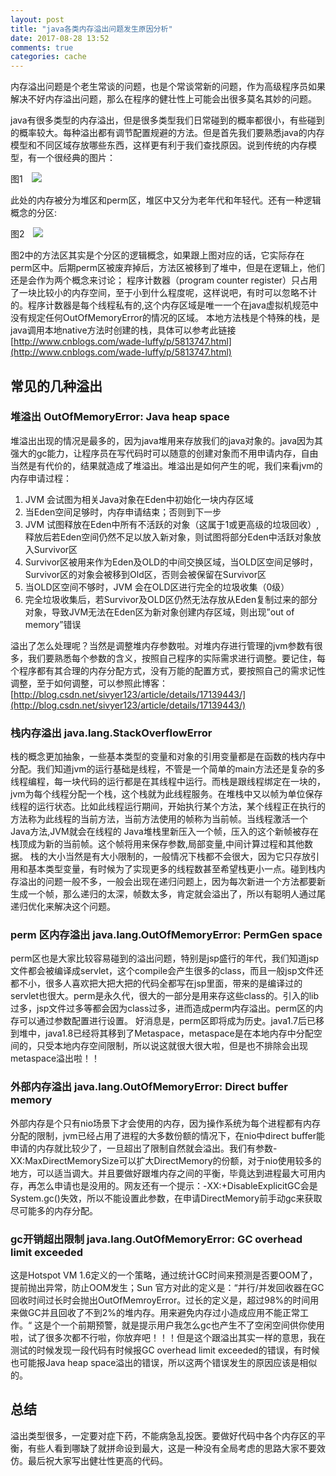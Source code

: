 ```yaml
---
layout: post
title: "java各类内存溢出问题发生原因分析"
date: 2017-08-28 13:52
comments: true
categories: cache
---
```


内存溢出问题是个老生常谈的问题，也是个常谈常新的问题，作为高级程序员如果解决不好内存溢出问题，那么在程序的健壮性上可能会出很多莫名其妙的问题。

java有很多类型的内存溢出，但是很多类型我们日常碰到的概率都很小，有些碰到的概率较大。每种溢出都有调节配置规避的方法。但是首先我们要熟悉java的内存模型和不同区域存放哪些东西，这样更有利于我们查找原因。说到传统的内存模型，有一个很经典的图片：

图1
<img src="http://my.csdn.net/uploads/201205/05/1336185361_6442.png" style="margin:0px 10px;">

此处的内存被分为堆区和perm区，堆区中又分为老年代和年轻代。还有一种逻辑概念的分区:

图2
<img src="http://s5.sinaimg.cn/large/002RSgYjgy70Bv9xr9Ob4&690" style="margin:0px 10px;">

图2中的方法区其实是个分区的逻辑概念，如果跟上图对应的话，它实际存在perm区中。后期perm区被废弃掉后，方法区被移到了堆中，但是在逻辑上，他们还是会作为两个概念来讨论；
程序计数器（program counter register）只占用了一块比较小的内存空间，至于小到什么程度呢，这样说吧，有时可以忽略不计的。程序计数器是每个线程私有的,这个内存区域是唯一一个在java虚拟机规范中没有规定任何OutOfMemoryError的情况的区域。
本地方法栈是个特殊的栈，是java调用本地native方法时创建的栈，具体可以参考此链接[http://www.cnblogs.com/wade-luffy/p/5813747.html](http://www.cnblogs.com/wade-luffy/p/5813747.html)

## 常见的几种溢出

### 堆溢出 OutOfMemoryError: Java heap space

堆溢出出现的情况是最多的，因为java堆用来存放我们的java对象的。java因为其强大的gc能力，让程序员在写代码时可以随意的创建对象而不用申请内存，自由当然是有代价的，结果就造成了堆溢出。堆溢出是如何产生的呢，我们来看jvm的内存申请过程：

1. JVM 会试图为相关Java对象在Eden中初始化一块内存区域
1. 当Eden空间足够时，内存申请结束；否则到下一步
1. JVM 试图释放在Eden中所有不活跃的对象（这属于1或更高级的垃圾回收）,释放后若Eden空间仍然不足以放入新对象，则试图将部分Eden中活跃对象放入Survivor区
1. Survivor区被用来作为Eden及OLD的中间交换区域，当OLD区空间足够时，Survivor区的对象会被移到Old区，否则会被保留在Survivor区
1. 当OLD区空间不够时，JVM 会在OLD区进行完全的垃圾收集（0级）
1. 完全垃圾收集后，若Survivor及OLD区仍然无法存放从Eden复制过来的部分对象，导致JVM无法在Eden区为新对象创建内存区域，则出现”out of memory”错误

溢出了怎么处理呢？当然是调整堆内存参数啦。对堆内存进行管理的jvm参数有很多，我们要熟悉每个参数的含义，按照自己程序的实际需求进行调整。要记住，每个程序都有其合理的内存分配方式，没有万能的配置方式，要按照自己的需求记性调整，至于如何调整，可以参照此博客：[http://blog.csdn.net/sivyer123/article/details/17139443/](http://blog.csdn.net/sivyer123/article/details/17139443/)

### 栈内存溢出 java.lang.StackOverflowError

栈的概念更加抽象，一些基本类型的变量和对象的引用变量都是在函数的栈内存中分配。我们知道jvm的运行基础是线程，不管是一个简单的main方法还是复杂的多线程编程，每一块代码的运行都是在其线程中运行。而栈是跟线程绑定在一块的，jvm为每个线程分配一个栈，这个栈就为此线程服务。在堆栈中又以帧为单位保存线程的运行状态。比如此线程运行期间，开始执行某个方法，某个线程正在执行的方法称为此线程的当前方法，当前方法使用的帧称为当前帧。当线程激活一个Java方法,JVM就会在线程的 Java堆栈里新压入一个帧，压入的这个新帧被存在栈顶成为新的当前帧。这个帧将用来保存参数,局部变量,中间计算过程和其他数据。
栈的大小当然是有大小限制的，一般情况下栈都不会很大，因为它只存放引用和基本类型变量，有时候为了实现更多的线程数甚至希望栈更小一点。碰到栈内存溢出的问题一般不多，一般会出现在递归问题上，因为每次新进一个方法都要新生成一个帧，那么递归的太深，帧数太多，肯定就会溢出了，所以有聪明人通过尾递归优化来解决这个问题。

### perm 区内存溢出 java.lang.OutOfMemoryError: PermGen space

perm区也是大家比较容易碰到的溢出问题，特别是jsp盛行的年代，我们知道jsp文件都会被编译成servlet，这个compile会产生很多的class，而且一般jsp文件还都不小，很多人喜欢把大把大把的代码全都写在jsp里面，带来的是编译过的servlet也很大。perm是永久代，很大的一部分是用来存这些class的。引入的lib过多，jsp文件过多等都会因为class过多，进而造成perm内存溢出。perm区的内存可以通过参数配置进行设置。
好消息是，perm区即将成为历史。java1.7后已移到堆中，java1.8已经将其移到了Metaspace，metaspace是在本地内存中分配空间的，只受本地内存空间限制，所以说这就很大很大啦，但是也不排除会出现metaspace溢出啦！！

###  外部内存溢出 java.lang.OutOfMemoryError: Direct buffer memory

外部内存是个只有nio场景下才会使用的内存，因为操作系统为每个进程都有内存分配的限制，jvm已经占用了进程的大多数份额的情况下，在nio中direct buffer能申请的内存就比较少了，一旦超出了限制自然就会溢出。我们有参数-XX:MaxDirectMemorySize可以扩大DirectMemory的份额，对于nio使用较多的地方，可以适当调大。并且要做好跟堆内存之间的平衡，毕竟达到进程最大可用内存，再怎么申请也是没用的。网友还有一个提示：-XX:+DisableExplicitGC会是System.gc()失效，所以不能设置此参数，在申请DirectMemory前手动gc来获取尽可能多的内存分配。

### gc开销超出限制 java.lang.OutOfMemoryError: GC overhead limit exceeded

这是Hotspot VM 1.6定义的一个策略，通过统计GC时间来预测是否要OOM了，提前抛出异常，防止OOM发生；Sun 官方对此的定义是：“并行/并发回收器在GC回收时间过长时会抛出OutOfMemroyError。过长的定义是，超过98%的时间用来做GC并且回收了不到2%的堆内存。用来避免内存过小造成应用不能正常工作。“ 这是个一个前期预警，就是提示用户我怎么gc也产生不了空闲空间供你使用啦，试了很多次都不行啦，你放弃吧！！！但是这个跟溢出其实一样的意思，我在测试的时候发现一段代码有时候报GC overhead limit exceeded的错误，有时候也可能报Java heap space溢出的错误，所以这两个错误发生的原因应该是相似的。

## 总结

溢出类型很多，一定要对症下药，不能病急乱投医。要做好代码中各个内存区的平衡，有些人看到哪缺了就拼命设到最大，这是一种没有全局考虑的思路大家不要效仿。最后祝大家写出健壮性更高的代码。